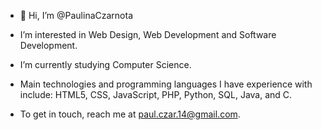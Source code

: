 - 👋 Hi, I’m @PaulinaCzarnota

- I’m interested in Web Design, Web Development and Software Development.
- I’m currently studying Computer Science.
- Main technologies and programming languages I have experience with include: HTML5, CSS, JavaScript, PHP, Python, SQL, Java, and C.

- To get in touch, reach me at paul.czar.14@gmail.com.
